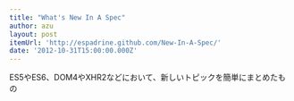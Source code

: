 ```yaml
---
title: "What's New In A Spec"
author: azu
layout: post
itemUrl: 'http://espadrine.github.com/New-In-A-Spec/'
date: '2012-10-31T15:00:00.000Z'
---
```

ES5やES6、DOM4やXHR2などにおいて、新しいトピックを簡単にまとめたもの
